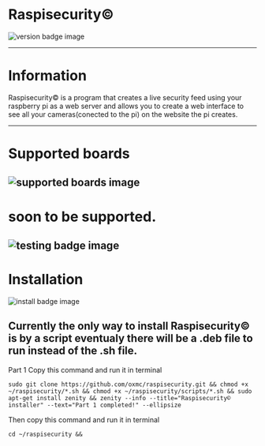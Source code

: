 # Raspisecurity©
![version badge image](https://img.shields.io/badge/version-beta-brightgreen)

-----
# Information
Raspisecurity© is a program that creates a live security feed using your raspberry pi as a web server and allows you to create a web interface to see all your cameras(conected to the pi) on the website the pi creates.

-----
# Supported boards
![supported boards image](https://img.shields.io/badge/supported%20boards-raspberry%20pi%203%20,%20raspberry%20pi%203%20b%2B-blue)
-----
# soon to be supported.

![testing badge image](https://img.shields.io/badge/testing-raspberry%20pi%204-informational)
-----
# Installation
![install badge image](https://img.shields.io/badge/install%20options-script-green)

Currently the only way to install Raspisecurity© is by a script eventualy there will be a .deb file to run instead of the .sh file.
-----
Part 1
Copy this command and run it in terminal
```
sudo git clone https://github.com/oxmc/raspisecurity.git && chmod +x ~/raspisecurity/*.sh && chmod +x ~/raspisecurity/scripts/*.sh && sudo apt-get install zenity && zenity --info --title="Raspisecurity© installer" --text="Part 1 completed!" --ellipsize
```
Then copy this command and run it in terminal
```
cd ~/raspisecurity && 
```
